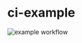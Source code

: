 # ci-example

![example workflow](https://github.com/RSE-NI/ci-example/blob/main/.github/workflows/main.yml/badge.svg)
